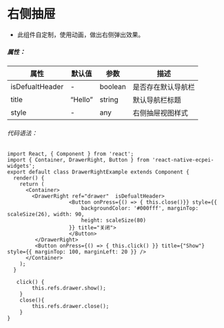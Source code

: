 # 右侧抽屉

+ 此组件自定制，使用动画，做出右侧弹出效果。

##### 属性：

|属性|默认值|参数|描述|
|---|---|---|---|
|isDefualtHeader|-|boolean|是否存在默认导航栏|
|title|“Hello”|string|默认导航栏标题|
|style|-|any|右侧抽屉视图样式|


###### 代码语法：

```
import React, { Component } from 'react';
import { Container, DrawerRight, Button } from 'react-native-ecpei-widgets';
export default class DrawerRightExample extends Component {
  render() {
    return (
      <Container>
        <DrawerRight ref="drawer"  isDefualtHeader>
                    <Button onPress={() => { this.close()}} style={{
                        backgroundColor: '#000fff', marginTop: scaleSize(26), width: 90,
                        height: scaleSize(80)
                    }} title="关闭">
                    </Button>
         </DrawerRight>
         <Button onPress={() => { this.click() }} title={"Show"} style={{ marginTop: 100, marginLeft: 20 }} />
      </Container>
    );
  }
  
   click() {
        this.refs.drawer.show();
    }
    close(){
        this.refs.drawer.close();
    }
}
```

